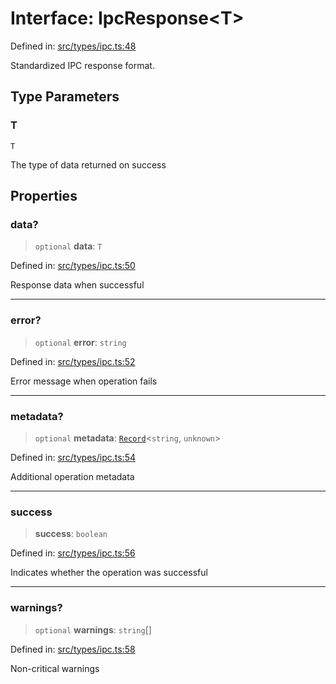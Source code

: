 # Interface: IpcResponse\<T\>

Defined in: [src/types/ipc.ts:48](https://github.com/Nick2bad4u/Uptime-Watcher/blob/main/src/types/ipc.ts#L48)

Standardized IPC response format.

## Type Parameters

### T

`T`

The type of data returned on success

## Properties

### data?

> `optional` **data**: `T`

Defined in: [src/types/ipc.ts:50](https://github.com/Nick2bad4u/Uptime-Watcher/blob/main/src/types/ipc.ts#L50)

Response data when successful

***

### error?

> `optional` **error**: `string`

Defined in: [src/types/ipc.ts:52](https://github.com/Nick2bad4u/Uptime-Watcher/blob/main/src/types/ipc.ts#L52)

Error message when operation fails

***

### metadata?

> `optional` **metadata**: [`Record`](https://www.typescriptlang.org/docs/handbook/utility-types.html#recordkeys-type)\<`string`, `unknown`\>

Defined in: [src/types/ipc.ts:54](https://github.com/Nick2bad4u/Uptime-Watcher/blob/main/src/types/ipc.ts#L54)

Additional operation metadata

***

### success

> **success**: `boolean`

Defined in: [src/types/ipc.ts:56](https://github.com/Nick2bad4u/Uptime-Watcher/blob/main/src/types/ipc.ts#L56)

Indicates whether the operation was successful

***

### warnings?

> `optional` **warnings**: `string`[]

Defined in: [src/types/ipc.ts:58](https://github.com/Nick2bad4u/Uptime-Watcher/blob/main/src/types/ipc.ts#L58)

Non-critical warnings
